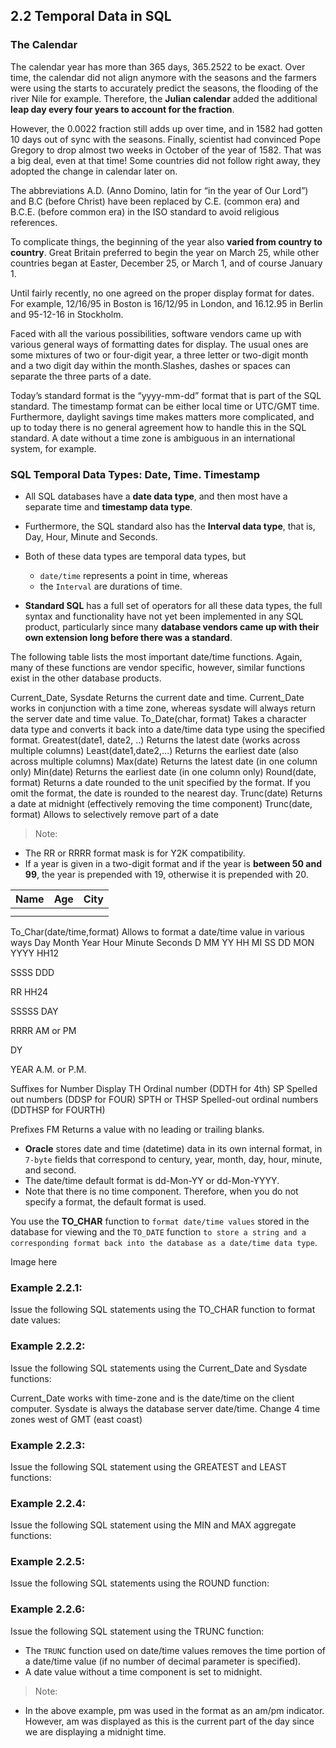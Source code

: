 ## 2.2 Temporal Data in SQL

### The Calendar

The calendar year has more than 365 days, 365.2522 to be exact. Over time, the calendar did not align anymore with the seasons and the farmers were using the starts to accurately predict the seasons, the flooding of the river Nile for example. Therefore, the **Julian calendar** added the additional **leap day every four years to account for the fraction**. 

However, the 0.0022 fraction still adds up over time, and in 1582 had gotten 10 days out of sync with the seasons. Finally, scientist had convinced Pope Gregory to drop almost two weeks in October of the year of 1582. That was a big deal, even at that time! Some countries did not follow right away, they adopted the change in calendar later on.

The abbreviations A.D. (Anno Domino, latin for “in the year of Our Lord”) and B.C (before Christ) have been replaced by C.E. (common era) and B.C.E. (before common era) in the ISO standard to avoid religious references.

To complicate things, the beginning of the year also **varied from country to country**. Great Britain preferred to begin the year on March 25, while other countries began at Easter, December 25, or March 1, and of course January 1.

Until fairly recently, no one agreed on the proper display format for dates. For example, 12/16/95 in Boston is 16/12/95 in London, and 16.12.95 in Berlin and 95-12-16 in Stockholm.

Faced with all the various possibilities, software vendors came up with various general ways of formatting dates for display. The usual ones are some mixtures of two or four-digit year, a three letter or two-digit month and a two digit day within the month.Slashes, dashes or spaces can separate the three parts of a date.

Today’s standard format is the “yyyy-mm-dd” format that is part of the SQL standard.
The timestamp format can be either local time or UTC/GMT time.
Furthermore, daylight savings time makes matters more complicated, and up to today there is no general agreement how to handle this in the SQL standard. A date without a time zone is ambiguous in an international system, for example.

### SQL Temporal Data Types: Date, Time. Timestamp

* All SQL databases have a **date data type**, and then most have a separate time and **timestamp data type**. 
* Furthermore, the SQL standard also has the **Interval data type**, that is, Day, Hour, Minute and Seconds. 
* Both of these data types are temporal data types, but 
  * `date/time` represents a point in time, whereas 
  * the `Interval` are durations of time.

* **Standard SQL** has a full set of operators for all these data types, the full syntax and functionality have not yet been implemented in any SQL product, particularly since many **database vendors came up with their own extension long before there was a standard**.

The following table lists the most important date/time functions. Again, many of these functions are vendor specific, however, similar functions exist in the other database products.

Current_Date, Sysdate
Returns the current date and time. Current_Date works in conjunction with a time zone, whereas sysdate will always return the server date and time value.
To_Date(char, format)
Takes a character data type and converts it back into a date/time data type using the specified format.
Greatest(date1, date2, ..)
Returns the latest date (works across multiple columns)
Least(date1,date2,…)
Returns the earliest date (also across multiple columns)
Max(date)
Returns the latest date (in one column only)
Min(date)
Returns the earliest date (in one column only)
Round(date, format)
Returns a date rounded to the unit specified by the format. If you omit the format, the date is rounded to the nearest day.
Trunc(date)
Returns a date at midnight (effectively removing the time component)
Trunc(date, format)
Allows to selectively remove part of a date

> Note: 
* The RR or RRRR format mask is for Y2K compatibility. 
* If a year is given in a two-digit format and if the year is **between 50 and 99**, the year is prepended with 19, otherwise it is prepended with 20.

| Name  | Age | City     |
|-------|-----|----------|
|  |   |   |
|    |   |   |

To_Char(date/time,format)
Allows to format a date/time value in various ways
Day
Month
Year
Hour
Minute
Seconds
D
MM
YY
HH
MI
SS
DD
MON
YYYY
HH12

SSSS
DDD

RR
HH24

SSSSS
DAY

RRRR
AM or PM


DY

YEAR
A.M. or P.M.





Suffixes for Number Display
TH
Ordinal number (DDTH for 4th)
SP
Spelled out numbers (DDSP for FOUR)
SPTH or THSP
Spelled-out ordinal numbers (DDTHSP for FOURTH)

Prefixes
FM
Returns a value with no leading or trailing blanks.


* **Oracle** stores date and time (datetime) data in its own internal format, in `7-byte` fields that correspond to century, year, month, day, hour, minute, and second. 
* The date/time default format is dd-Mon-YY or dd-Mon-YYYY. 
* Note that there is no time component. Therefore, when you do not specify a format, the default format is used.


You use the **TO_CHAR** function to `format date/time values` stored in the database for viewing and the `TO_DATE` function `to store a string and a corresponding format back into the database as a date/time data type`.

Image here

### Example 2.2.1:
Issue the following SQL statements using the TO_CHAR function to format date values:


### Example 2.2.2:
Issue the following SQL statements using the Current_Date and Sysdate functions:

Current_Date works with time-zone and is the date/time on the client computer. Sysdate is always the database server date/time. Change 4 time zones  west of GMT (east coast)


### Example 2.2.3:
Issue the following SQL statement using the GREATEST and LEAST functions: 




### Example 2.2.4:
Issue the following SQL statement using the MIN and MAX aggregate functions:


### Example 2.2.5:
Issue the following SQL statements using the ROUND function: 



### Example 2.2.6:
Issue the following SQL statement using the TRUNC function: 

* The `TRUNC` function used on date/time values removes the time portion of a date/time value (if no number of decimal parameter is specified). 
* A date value without a time component is set to midnight.
 
> Note: 
* In the above example, pm was used in the format as an am/pm indicator. However, am was displayed as this is the current part of the day since we are displaying a midnight time.



